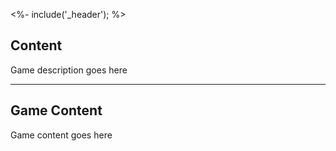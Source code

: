 <%- include('_header'); %>
## Content

Game description goes here

---
## Game Content

Game content goes here
